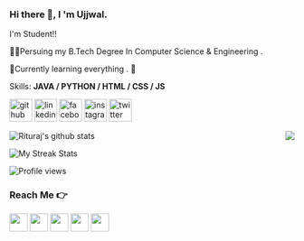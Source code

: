 ### Hi there 👋, I 'm Ujjwal.
I'm Student!!

👨‍🎓Persuing my B.Tech Degree In Computer Science & Engineering .

🌱Currently learning everything . 🤣


Skills: **JAVA / PYTHON  / HTML / CSS / JS**



[<img src='https://cdn.jsdelivr.net/npm/simple-icons@3.0.1/icons/github.svg' alt='github' height='40'>](https://github.com/ujjwaljamuar)  [<img src='https://cdn.jsdelivr.net/npm/simple-icons@3.0.1/icons/linkedin.svg' alt='linkedin' height='40'>](https://www.linkedin.com/in/ujjwal-jamuar/)  [<img src='https://cdn.jsdelivr.net/npm/simple-icons@3.0.1/icons/facebook.svg' alt='facebook' height='40'>](https://www.facebook.com/100008455410660)  [<img src='https://cdn.jsdelivr.net/npm/simple-icons@3.0.1/icons/instagram.svg' alt='instagram' height='40'>](https://www.instagram.com/loneee_wolff_/)  [<img src='https://cdn.jsdelivr.net/npm/simple-icons@3.0.1/icons/twitter.svg' alt='twitter' height='40'>](https://twitter.com/Ujjwal_Jamuar)  

<img align="right" src="https://github-readme-stats.vercel.app/api/top-langs/?username=ujjwaljamuar&theme=dracula&hide_langs_below=1" />

![Rituraj's github stats](https://github-readme-stats.vercel.app/api?username=ujjwaljamuar&show_icons=true&theme=dracula)

![My Streak Stats](https://github-readme-streak-stats.herokuapp.com/?user=ujjwaljamuar&theme=tokyonight)

![Profile views](https://gpvc.arturio.dev/ujjwaljamuar)  


### Reach Me 👉
<a href="https://www.linkedin.com/in/rituraj-gupta-222334192"><img src="https://i.ibb.co/Kx2GSrT/linkedin.png" width="32px" height="32px"></a>
<a href="https://github.com/riturajgupta21"><img src="https://cdn.iconscout.com/icon/free/png-256/github-108-438008.png" width="32px" height="32px"></a>
<a href="https://twitter.com/guptarituraj01"><img src="https://i.ibb.co/kmgQVyW/twitter.png" width="32px" height="32px"></a>
<a href="https://www.instagram.com/_rituraj10_/"><img src="https://f0.pngfuel.com/png/605/658/black-and-white-instagram-logo-logo-black-and-white-instagram-logo-png-clip-art-thumbnail.png" width="32px" height="32px"></a> 
<a href="https://www.facebook.com/rituraj2110"><img src="https://i.ibb.co/zmYNW4p/facebook.png" width="32px" height="32px"></a>
